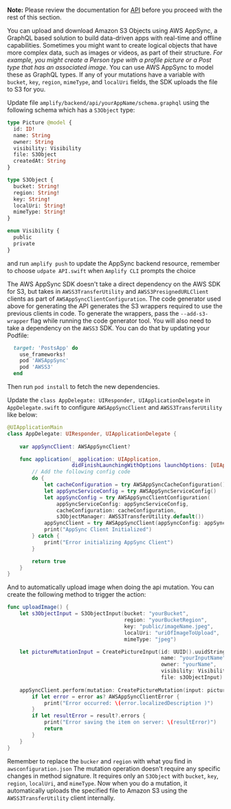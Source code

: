 **Note:** Please review the documentation for [API](~/sdk/api/graphql.md) before you proceed with the rest of this section. 

You can upload and download Amazon S3 Objects using AWS AppSync, a GraphQL based solution to build data-driven apps with real-time and offline capabilities. Sometimes you might want to create logical objects that have more complex data, such as images or videos, as part of their structure.  _For example, you might create a Person type with a profile picture or a Post type that has an associated image_. You can use AWS AppSync to model these as GraphQL types. If any of your mutations have a variable with `bucket`, `key`, `region`, `mimeType`, and `localUri` fields, the SDK uploads the file to S3 for you.

Update file `amplify/backend/api/yourAppName/schema.graphql` using the following schema which has a `S3Object` type:

```graphql
type Picture @model {
  id: ID!
  name: String
  owner: String
  visibility: Visibility
  file: S3Object
  createdAt: String
}

type S3Object {
  bucket: String!
  region: String!
  key: String!
  localUri: String!
  mimeType: String!
}

enum Visibility {
  public
  private
}
```

and run `amplify push` to update the AppSync backend resource, remember to choose `udpate API.swift` when `Amplify CLI` prompts the choice

The AWS AppSync SDK doesn't take a direct dependency on the AWS SDK for S3, but takes in `AWSS3TransferUtility` and `AWSS3PresignedURLClient` clients as part of `AWSAppSyncClientConfiguration`. The code generator used above for generating the API generates the S3 wrappers required to use the previous clients in code. To generate the wrappers, pass the `--add-s3-wrapper` flag while running the code generator tool. You will also need to take a dependency on the `AWSS3` SDK. You can do that by updating your Podfile:

```ruby
  target: 'PostsApp' do
    use_frameworks!
    pod 'AWSAppSync'
    pod 'AWSS3'
  end
```

Then run `pod install` to fetch the new dependencies.

Update the `class AppDelegate: UIResponder, UIApplicationDelegate` in `AppDelegate.swift` to configure `AWSAppSyncClient` and `AWSS3TransferUtility` like below:

```swift
@UIApplicationMain
class AppDelegate: UIResponder, UIApplicationDelegate {
    
    var appSyncClient: AWSAppSyncClient?

    func application(_ application: UIApplication, 
                     didFinishLaunchingWithOptions launchOptions: [UIApplication.LaunchOptionsKey: Any]?) -> Bool {
        // Add the following config code
        do {
            let cacheConfiguration = try AWSAppSyncCacheConfiguration()
            let appSyncServiceConfig = try AWSAppSyncServiceConfig()
            let appSyncConfig = try AWSAppSyncClientConfiguration(
                appSyncServiceConfig: appSyncServiceConfig,
                cacheConfiguration: cacheConfiguration,
                s3ObjectManager: AWSS3TransferUtility.default())
            appSyncClient = try AWSAppSyncClient(appSyncConfig: appSyncConfig)
            print("AppSync Client Initialized")
        } catch {
            print("Error initializing AppSync Client")
        }

        return true
    }
}
```

And to automatically upload image when doing the api mutation. You can create the following method to trigger the action:

```swift
func uploadImage() {
    let s3ObjectInput = S3ObjectInput(bucket: "yourBucket",
                                      region: "yourBucketRegion",
                                      key: "public/imageName.jpeg",
                                      localUri: "uriOfImageToUpload",
                                      mimeType: "jpeg")

    let pictureMutationInput = CreatePictureInput(id: UUID().uuidString,
                                                  name: "yourInputName",
                                                  owner: "yourName",
                                                  visibility: Visibility(rawValue: "public"),
                                                  file: s3ObjectInput)      
  
    appSyncClient.perform(mutation: CreatePictureMutation(input: pictureMutationInput)) { (result, error) in
        if let error = error as? AWSAppSyncClientError {
            print("Error occurred: \(error.localizedDescription )")
        }
        if let resultError = result?.errors {
            print("Error saving the item on server: \(resultError)")
            return
        }
    }
}            
```
Remember to replace the `bucker` and `region` with what you find in `awsconfiguration.json`
The mutation operation doesn't require any specific changes in method signature. It requires only an `S3Object` with `bucket`, `key`, `region`, `localUri`, and `mimeType`. Now when you do a mutation, it automatically uploads the specified file to Amazon S3 using the `AWSS3TransferUtility` client internally.
